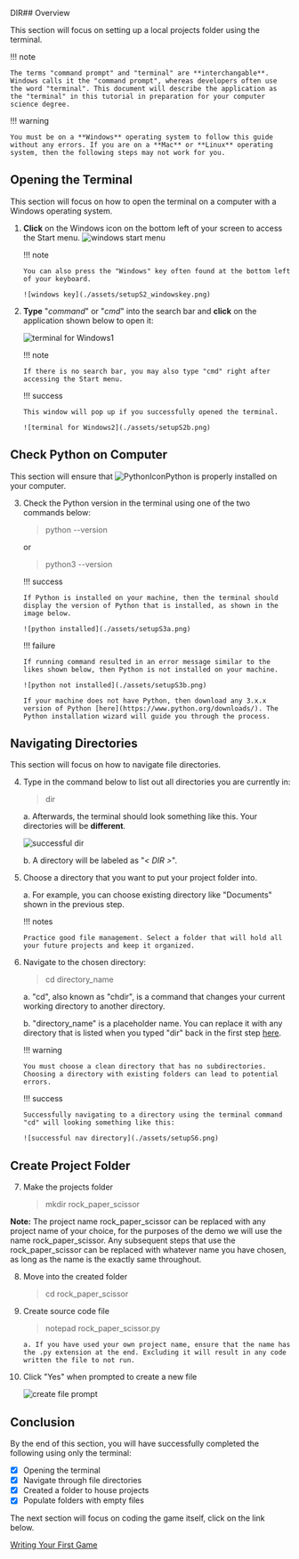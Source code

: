 DIR## Overview

This section will focus on setting up a local projects folder using the terminal.

!!! note

    The terms "command prompt" and "terminal" are **interchangable**. Windows calls it the "command prompt", whereas developers often use the word "terminal". This document will describe the application as the "terminal" in this tutorial in preparation for your computer science degree.

!!! warning

    You must be on a **Windows** operating system to follow this guide without any errors. If you are on a **Mac** or **Linux** operating system, then the following steps may not work for you.

## Opening the Terminal

This section will focus on how to open the terminal on a computer with a Windows operating system.

1.  **Click** on the Windows icon on the bottom left of your screen to access the Start menu.
    ![windows start menu](./assets/setupS1.png)

    !!! note

        You can also press the "Windows" key often found at the bottom left of your keyboard.

        ![windows key](./assets/setupS2_windowskey.png)

2.  **Type** "_command_" or "_cmd_" into the search bar and **click** on the application shown below to open it:

    ![terminal for Windows1](./assets/setupS2a.png)

    !!! note

        If there is no search bar, you may also type "cmd" right after accessing the Start menu.

    !!! success

        This window will pop up if you successfully opened the terminal.

        ![terminal for Windows2](./assets/setupS2b.png)

## Check Python on Computer

This section will ensure that ![PythonIcon](./assets/python_icon_small.png)Python is properly installed on your computer.

3.  Check the Python version in the terminal using one of the two commands below:

    > python --version

    or

    > python3 --version

    !!! success

        If Python is installed on your machine, then the terminal should display the version of Python that is installed, as shown in the image below.

        ![python installed](./assets/setupS3a.png)

    !!! failure

        If running command resulted in an error message similar to the likes shown below, then Python is not installed on your machine.

        ![python not installed](./assets/setupS3b.png)

        If your machine does not have Python, then download any 3.x.x version of Python [here](https://www.python.org/downloads/). The Python installation wizard will guide you through the process.

## Navigating Directories

This section will focus on how to navigate file directories.

4.  Type in the command below to list out all directories you are currently in:

    > dir

    a. Afterwards, the terminal should look something like this. Your directories will be **different**.

    ![successful dir](./assets/setupS4.png)

    b. A directory will be labeled as "_< DIR >_".

5.  Choose a directory that you want to put your project folder into.

    a. For example, you can choose existing directory like "Documents" shown in the previous step.

    !!! notes

        Practice good file management. Select a folder that will hold all your future projects and keep it organized.

6.  Navigate to the chosen directory:

    > cd directory_name

    a. "cd", also known as "chdir", is a command that changes your current working directory to another directory.

    b. "directory_name" is a placeholder name. You can replace it with any directory that is listed when you typed "dir" back in the first step [here](./Setting%20Up%20Your%20Project.md/#navigating-directories).

    !!! warning

        You must choose a clean directory that has no subdirectories. Choosing a directory with existing folders can lead to potential errors.

    !!! success

        Successfully navigating to a directory using the terminal command "cd" will looking something like this:

        ![successful nav directory](./assets/setupS6.png)

## Create Project Folder

7. Make the projects folder
    > mkdir rock_paper_scissor

**Note:** The project name rock_paper_scissor can be replaced with any project name of your choice, for the purposes of the demo we will use the name rock_paper_scissor. Any subsequent steps that use the rock_paper_scissor can be replaced with whatever name you have chosen, as long as the name is the exactly same throughout.

8.  Move into the created folder

    > cd rock_paper_scissor

9.  Create source code file

    > notepad rock_paper_scissor.py

        a. If you have used your own project name, ensure that the name has the .py extension at the end. Excluding it will result in any code written the file to not run.

10. Click "Yes" when prompted to create a new file

    ![create file prompt](./assets/setupS7.png)

## Conclusion

By the end of this section, you will have successfully completed the following using only the terminal:

-   [x] Opening the terminal
-   [x] Navigate through file directories
-   [x] Created a folder to house projects
-   [x] Populate folders with empty files

The next section will focus on coding the game itself, click on the link below.

[Writing Your First Game](./Writing%20Your%20First%20Game.md)
